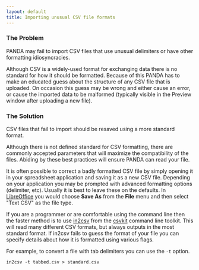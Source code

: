 ```yaml
---
layout: default 
title: Importing unusual CSV file formats 
---
```


### The Problem

PANDA may fail to import CSV files that use unusual delimiters or have other formatting idiosyncracies. 

Although CSV is a widely-used format for exchanging data there is no standard for how it should be formatted. Because of this PANDA has to make an educated guess about the structure of any CSV file that is uploaded. On occasion this guess may be wrong and either cause an error, or cause the imported data to be malformed (typically visible in the Preview window after uploading a new file).

### The Solution

CSV files that fail to import should be resaved using a more standard format.

Although there is not defined standard for CSV formatting, there are commonly accepted parameters that will maximize the compatibility of the files. Abiding by these best practices will ensure PANDA can read your file.

It is often possible to correct a badly formatted CSV file by simply opening it in your spreadsheet application and saving it as a new CSV file. Depending on your application you may be prompted with advanced formatting options (delimiter, etc). Usually it is best to leave these on the defaults. In [LibreOffice](http://www.libreoffice.org/) you would choose **Save As** from the **File** menu and then select "Text CSV" as the file type.

If you are a programmer or are comfortable using the command line then the faster method is to use [in2csv](http://csvkit.readthedocs.org/en/latest/scripts/in2csv.html) from the [csvkit](http://csvkit.readthedocs.org/en/latest/index.html) command line toolkit. This will read many different CSV formats, but always outputs in the most standard format. If in2csv fails to guess the format of your file you can specify details about how it is formatted using various flags.

For example, to convert a file with tab delimiters you can use the `-t` option.

`in2csv -t tabbed.csv > standard.csv`


